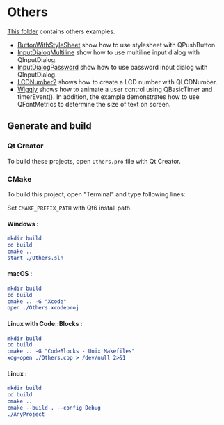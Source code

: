 # Others

[This folder](.) contains others examples.

* [ButtonWithStyleSheet](ButtonWithStyleSheet/README.md) show how to use stylesheet with QPushButton.
* [InputDialogMultiline](InputDialogMultiline/README.md) show how to use multiline input dialog with QInputDialog.
* [InputDialogPassword](InputDialogPassword/README.md) show how to use password input dialog with QInputDialog.
* [LCDNumber2](LCDNumber2/README.md) shows how to create a LCD number with QLCDNumber.
* [Wiggly](Wiggly/README.md) shows how to animate a user control using QBasicTimer and timerEvent(). In addition, the example demonstrates how to use QFontMetrics to determine the size of text on screen.

## Generate and build

### Qt Creator

To build these projects, open `Others.pro` file with Qt Creator.

### CMake

To build this project, open "Terminal" and type following lines:

Set `CMAKE_PREFIX_PATH` with Qt6 install path.

#### Windows :

``` cmake
mkdir build
cd build
cmake ..
start ./Others.sln
```

#### macOS :

``` cmake
mkdir build
cd build
cmake .. -G "Xcode"
open ./Others.xcodeproj
```

#### Linux with Code::Blocks :

``` cmake
mkdir build
cd build
cmake .. -G "CodeBlocks - Unix Makefiles"
xdg-open ./Others.cbp > /dev/null 2>&1
```

#### Linux :

``` cmake
mkdir build
cd build
cmake .. 
cmake --build . --config Debug
./AnyProject
```
